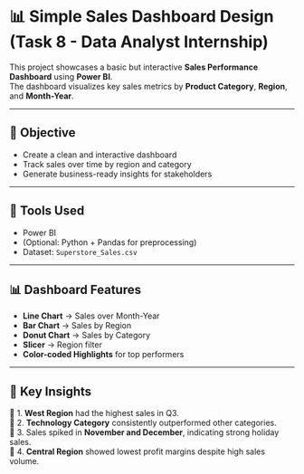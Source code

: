 # 📊 Simple Sales Dashboard Design (Task 8 - Data Analyst Internship)

This project showcases a basic but interactive **Sales Performance Dashboard** using **Power BI**.  
The dashboard visualizes key sales metrics by **Product Category**, **Region**, and **Month-Year**.

---

## 🎯 Objective

- Create a clean and interactive dashboard
- Track sales over time by region and category
- Generate business-ready insights for stakeholders

---

## 🧰 Tools Used

- Power BI
- (Optional: Python + Pandas for preprocessing)
- Dataset: `Superstore_Sales.csv`

---

## 📊 Dashboard Features

- **Line Chart** → Sales over Month-Year
- **Bar Chart** → Sales by Region
- **Donut Chart** → Sales by Category
- **Slicer** → Region filter
- **Color-coded Highlights** for top performers

---

## 🧠 Key Insights

📌 1. **West Region** had the highest sales in Q3.  
📌 2. **Technology Category** consistently outperformed other categories.  
📌 3. Sales spiked in **November and December**, indicating strong holiday sales.  
📌 4. **Central Region** showed lowest profit margins despite high sales volume.



